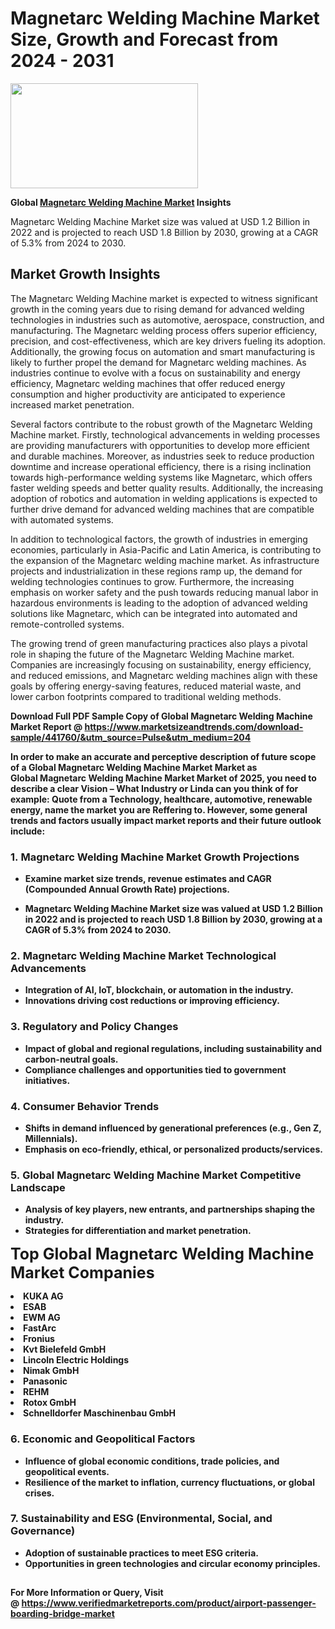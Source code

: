 <H1>Magnetarc Welding Machine Market Size, Growth and Forecast from 2024 - 2031</H1><img class="aligncenter size-medium wp-image-584254" src="https://thirdeyenews.in/wp-content/uploads/2024/09/Global-Market-Research-300x168.jpeg" alt="" width="300" height="168" /><p><strong>Global&nbsp;<a href="https://www.marketsizeandtrends.com/download-sample/441760/&amp;utm_source=Pulse&amp;utm_medium=204">Magnetarc Welding Machine Market</a> Insights</strong></p><p>Magnetarc Welding Machine Market size was valued at USD 1.2 Billion in 2022 and is projected to reach USD 1.8 Billion by 2030, growing at a CAGR of 5.3% from 2024 to 2030.</p><p><h2>Market Growth Insights</h2> <p>The Magnetarc Welding Machine market is expected to witness significant growth in the coming years due to rising demand for advanced welding technologies in industries such as automotive, aerospace, construction, and manufacturing. The Magnetarc welding process offers superior efficiency, precision, and cost-effectiveness, which are key drivers fueling its adoption. Additionally, the growing focus on automation and smart manufacturing is likely to further propel the demand for Magnetarc welding machines. As industries continue to evolve with a focus on sustainability and energy efficiency, Magnetarc welding machines that offer reduced energy consumption and higher productivity are anticipated to experience increased market penetration.</p> <p><strong></strong></p> <p>Several factors contribute to the robust growth of the Magnetarc Welding Machine market. Firstly, technological advancements in welding processes are providing manufacturers with opportunities to develop more efficient and durable machines. Moreover, as industries seek to reduce production downtime and increase operational efficiency, there is a rising inclination towards high-performance welding systems like Magnetarc, which offers faster welding speeds and better quality results. Additionally, the increasing adoption of robotics and automation in welding applications is expected to further drive demand for advanced welding machines that are compatible with automated systems.</p> <p>In addition to technological factors, the growth of industries in emerging economies, particularly in Asia-Pacific and Latin America, is contributing to the expansion of the Magnetarc welding machine market. As infrastructure projects and industrialization in these regions ramp up, the demand for welding technologies continues to grow. Furthermore, the increasing emphasis on worker safety and the push towards reducing manual labor in hazardous environments is leading to the adoption of advanced welding solutions like Magnetarc, which can be integrated into automated and remote-controlled systems.</p> <p>The growing trend of green manufacturing practices also plays a pivotal role in shaping the future of the Magnetarc Welding Machine market. Companies are increasingly focusing on sustainability, energy efficiency, and reduced emissions, and Magnetarc welding machines align with these goals by offering energy-saving features, reduced material waste, and lower carbon footprints compared to traditional welding methods.</p> <p><strong></p><p><span class=""><strong>Download Full PDF Sample Copy of Global Magnetarc Welding Machine Market Report</strong> @ <a href="https://www.marketsizeandtrends.com/download-sample/441760/&amp;utm_source=Pulse&amp;utm_medium=204" target="_blank">https://www.marketsizeandtrends.com/download-sample/441760/&amp;utm_source=Pulse&amp;utm_medium=204</a></span></p><p>In order to make an accurate and perceptive description of future scope of a Global&nbsp;Magnetarc Welding Machine Market Market as Global&nbsp;Magnetarc Welding Machine Market Market of 2025, you need to describe a clear Vision &ndash; What Industry or Linda can you think of for example: Quote from a Technology, healthcare, automotive, renewable energy, name the market you are Reffering to. However, some general trends and factors usually impact market reports and their future outlook include:</p><h3>1.&nbsp;<strong>Magnetarc Welding Machine Market Growth Projections</strong></h3><ul><li>Examine market size trends, revenue estimates and CAGR (Compounded Annual Growth Rate) projections.</li><li><p>Magnetarc Welding Machine Market size was valued at USD 1.2 Billion in 2022 and is projected to reach USD 1.8 Billion by 2030, growing at a CAGR of 5.3% from 2024 to 2030.</p></li></ul><h3>2.&nbsp;<strong>Magnetarc Welding Machine Market Technological Advancements</strong></h3><ul><li>Integration of AI, IoT, blockchain, or automation in the industry.</li><li>Innovations driving cost reductions or improving efficiency.</li></ul><h3>3.&nbsp;<strong>Regulatory and Policy Changes</strong></h3><ul><li>Impact of global and regional regulations, including sustainability and carbon-neutral goals.</li><li>Compliance challenges and opportunities tied to government initiatives.</li></ul><h3>4.&nbsp;<strong>Consumer Behavior Trends</strong></h3><ul><li>Shifts in demand influenced by generational preferences (e.g., Gen Z, Millennials).</li><li>Emphasis on eco-friendly, ethical, or personalized products/services.</li></ul><h3>5.&nbsp;<strong>Global Magnetarc Welding Machine Market Competitive Landscape</strong></h3><ul><li>Analysis of key players, new entrants, and partnerships shaping the industry.</li><li>Strategies for differentiation and market penetration.</li></ul><p data-pm-slice="1 1 []"><span style="color: inherit; font-family: inherit; font-size: 25px;">Top Global Magnetarc Welding Machine Market Companies</span></p><div class="" data-test-id=""><p><li>KUKA AG</li><li> ESAB</li><li> EWM AG</li><li> FastArc</li><li> Fronius</li><li> Kvt Bielefeld GmbH</li><li> Lincoln Electric Holdings</li><li> Nimak GmbH</li><li> Panasonic</li><li> REHM</li><li> Rotox GmbH</li><li> Schnelldorfer Maschinenbau GmbH</li></p></div><h3>6.&nbsp;<strong>Economic and Geopolitical Factors</strong></h3><ul><li>Influence of global economic conditions, trade policies, and geopolitical events.</li><li>Resilience of the market to inflation, currency fluctuations, or global crises.</li></ul><h3>7.&nbsp;<strong>Sustainability and ESG (Environmental, Social, and Governance)</strong></h3><ul><li>Adoption of sustainable practices to meet ESG criteria.</li><li>Opportunities in green technologies and circular economy principles.</li></ul><h2><strong style="font-size: 14px;">For More Information or Query, Visit @&nbsp;</strong><a style="background-color: #ffffff; font-size: 14px;" href="https://www.marketsizeandtrends.com/report/magnetarc-welding-machine-market/" target="_blank">https://www.verifiedmarketreports.com/product/airport-passenger-boarding-bridge-market</a></h2>
